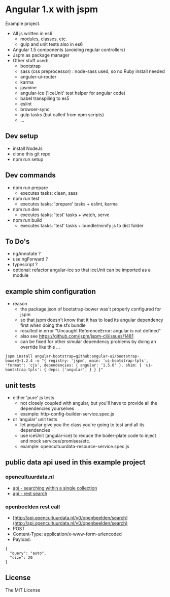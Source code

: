 # Angular 1.x with jspm

Example project.

* All js written in es6
  * modules, classes, etc.
  * gulp and unit tests also in es6
* Angular 1.5 components (avoiding regular controllers)
* Jspm as package manager
* Other stuff used:
  * bootstrap
  * sass (css preprocessor) : node-sass used, so no Ruby install needed
  * anguler-ui-router 
  * karma
  * jasmine
  * angular-ice ('iceUnit' test helper for angular code)
  * babel transpiling to es5
  * eslint
  * browser-sync
  * gulp tasks (but called from npm scripts)
  * ...

## Dev setup

* install NodeJs
* clone this git repo
* npm run setup

## Dev commands

* npm run prepare
  * executes tasks: clean, sass
* npm run test
  * executes tasks: 'prepare' tasks + eslint, karma
* npm run dev
  * executes tasks: 'test' tasks + watch, serve
* npm run build
  * executes tasks: 'test' tasks + bundle/minify js to dist folder

## To Do's

* ngAnnotate ?
* use ngForward ?
* typescript ?
* optional: refactor angular-ice so that iceUnit can be imported as a module

## example shim configuration

* reason
  * the package.json of bootstrap-bower was't properly configured for jspm
  * so that jspm doesn't know that it has to load its angular dependency first when doing the sfx bundle
  * resulted in error "Uncaught ReferenceError: angular is not defined"
  * also see https://github.com/jspm/jspm-cli/issues/1481
  * can be fixed for other simular dependency problems by doing an override like this ...

```shell
jspm install angular-bootstrap=github:angular-ui/bootstrap-bower@~1.2.4 -o "{ registry: 'jspm', main: 'ui-bootstrap-tpls', 'format': 'cjs', dependencies: { angular: '1.5.0' }, shim: { 'ui-bootstrap-tpls': { deps: ['angular'] } } }"
```

## unit tests

* either 'pure' js tests
  * not closely coupled with angular, but you'll have to provide all the dependencies yourselves
  * example: http-config-builder-service.spec.js
* or 'angular' unit tests
  * let angular give you the class you're going to test and all its dependencies
  * use iceUnit (angular-ice) to reduce the boiler-plate code to inject and mock services/promises/etc.
  * example: opencultuurdata-resource-service.spec.js

## public data api used in this example project

### opencultuurdata.nl

* [api - searching within a single collection](http://docs.opencultuurdata.nl/user/api.html#searching-within-a-single-collection)
* [api - rest search](http://docs.opencultuurdata.nl/user/api.html#rest-search)

### openbeelden rest call

* [http://api.opencultuurdata.nl/v0/openbeelden/search](http://api.opencultuurdata.nl/v0/openbeelden/search)
* POST
* Content-Type: application/x-www-form-urlencoded
* Payload:
```shell
{
  "query": "auto",
  "size": 20
}
```

## License

The MIT License